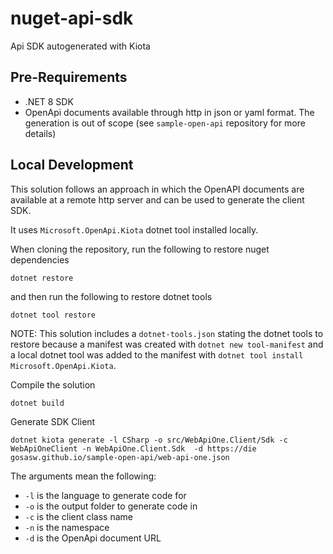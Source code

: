 # nuget-api-sdk
Api SDK autogenerated with Kiota

## Pre-Requirements
- .NET 8 SDK
- OpenApi documents available through http in json or yaml format. The generation is out of scope (see `sample-open-api` repository for more details)

## Local Development
This solution follows an approach in which the OpenAPI documents are available at a remote http server and can be used
to generate the client SDK.

It uses `Microsoft.OpenApi.Kiota` dotnet tool installed locally.

When cloning the repository, run the following to restore nuget dependencies
```
dotnet restore
```
and then run the following to restore dotnet tools

```
dotnet tool restore
```

NOTE: This solution includes a `dotnet-tools.json` stating the dotnet tools to restore because a manifest was created
with `dotnet new tool-manifest` and a local dotnet tool was added to the manifest with `dotnet tool install Microsoft.OpenApi.Kiota`.

Compile the solution
```
dotnet build
```

Generate SDK Client
```
dotnet kiota generate -l CSharp -o src/WebApiOne.Client/Sdk -c WebApiOneClient -n WebApiOne.Client.Sdk  -d https://die
gosasw.github.io/sample-open-api/web-api-one.json
```

The arguments mean the following:
- `-l` is the language to generate code for
- `-o` is the output folder to generate code in
- `-c` is the client class name
- `-n` is the namespace
- `-d` is the OpenApi document URL